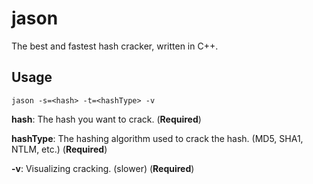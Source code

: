 # jason

The best and fastest hash cracker, written in C++.

## Usage
`jason -s=<hash> -t=<hashType> -v`

**hash**: The hash you want to crack. (**Required**)

**hashType**: The hashing algorithm used to crack the hash. (MD5, SHA1, NTLM, etc.) (**Required**)

**-v**: Visualizing cracking. (slower) (**Required**)